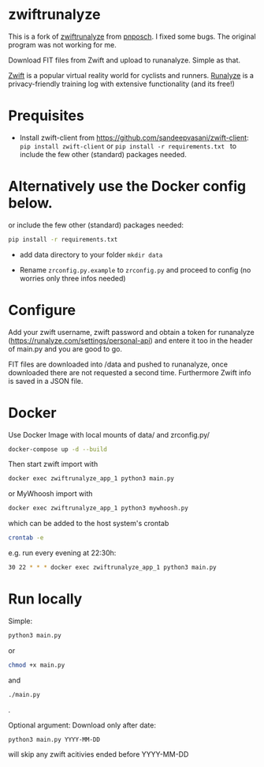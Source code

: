 # zwiftrunalyze
This is a fork of [zwiftrunalyze](https://github.com/pnposch/zwiftrunalyze) from [pnposch](https://github.com/pnposch). I fixed some bugs. The original program was not working for me. 

Download FIT files from Zwift and upload to runanalyze. Simple as that.

[Zwift](www.zwift.com) is a popular virtual reality world for cyclists and runners.
[Runalyze](www.runalyze.com) is a privacy-friendly training log with extensive functionality (and its free!)

# Prequisites
- Install zwift-client from https://github.com/sandeepvasani/zwift-client:
``` pip install zwift-client ```
or
``` pip install -r requirements.txt  ```
to include the few other (standard) packages needed.

Alternatively use the Docker config below.
=======

or include the few other (standard) packages needed:
``` sh
pip install -r requirements.txt 
```

- add data directory to your folder ``` mkdir data ```

- Rename ```zrconfig.py.example``` to ``` zrconfig.py ``` and proceed to config (no worries only three infos needed)


# Configure
Add your zwift username, zwift password and obtain a token for runanalyze (https://runalyze.com/settings/personal-api) and entere it too in the header of main.py and you are good to go. 

FIT files are downloaded into /data and pushed to runanalyze, once downloaded there are not requested a second time. Furthermore Zwift info is saved in a JSON file.

# Docker
Use Docker Image with local mounts of data/ and zrconfig.py/

``` sh
docker-compose up -d --build
```

Then start zwift import with

``` sh
docker exec zwiftrunalyze_app_1 python3 main.py
```

or MyWhoosh import with 

``` sh
docker exec zwiftrunalyze_app_1 python3 mywhoosh.py
```

which can be added to the host system's crontab

``` sh
crontab -e
```

e.g. run every evening at 22:30h:

``` sh
30 22 * * * docker exec zwiftrunalyze_app_1 python3 main.py
```

# Run locally
Simple: 

``` sh
python3 main.py
``` 
or 

``` sh
chmod +x main.py
```
and

``` sh
./main.py
```
.

Optional argument: Download only after date:
``` sh
python3 main.py YYYY-MM-DD
```
will skip any zwift acitivies ended before YYYY-MM-DD
